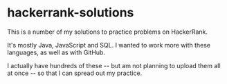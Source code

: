 # hackerrank-solutions

This is a number of my solutions to practice problems on HackerRank.

It's mostly Java, JavaScript and SQL.  I wanted to work more with these languages, as well as with GitHub.

I actually have hundreds of these -- but am not planning to upload them all at once -- so that I can spread out my practice.
